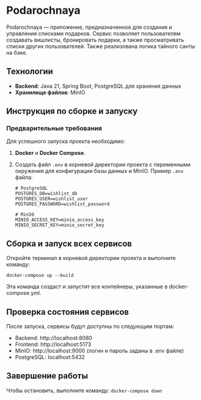 # Podarochnaya

Podarochnaya — приложение, предназначенное для создания и управления списками подарков. Сервис позволяет пользователям создавать вишлисты, бронировать подарки, а также просматривать списки других пользователей. Также реализована логика тайного санты на бэке.

## Технологии
- **Backend**: Java 21, Spring Boot, PostgreSQL для хранения данных
- **Хранилище файлов**: MinIO

## Инструкция по сборке и запуску

### Предварительные требования

Для успешного запуска проекта необходимо:
1. **Docker** и **Docker Compose**.
2. Создать файл `.env` в корневой директории проекта с переменными окружения для конфигурации базы данных и MinIO. Пример `.env` файла:

   ```env
   # PostgreSQL
   POSTGRES_DB=wishlist_db
   POSTGRES_USER=wishlist_user
   POSTGRES_PASSWORD=wishlist_password

   # MinIO
   MINIO_ACCESS_KEY=minio_access_key
   MINIO_SECRET_KEY=minio_secret_key

## Сборка и запуск всех сервисов
Откройте терминал в корневой директории проекта и выполните команду:

```docker-compose up --build```

Эта команда создаст и запустит все контейнеры, указанные в docker-compose.yml.

## Проверка состояния сервисов
После запуска, сервисы будут доступны по следующим портам:
- Backend: http://localhost:8080
- Frontend: http://localhost:5173
- MinIO: http://localhost:9000 (логин и пароль заданы в .env файле)
- PostgreSQL: localhost:5432

## Завершение работы
Чтобы остановить, выполните команду:
```docker-compose down```